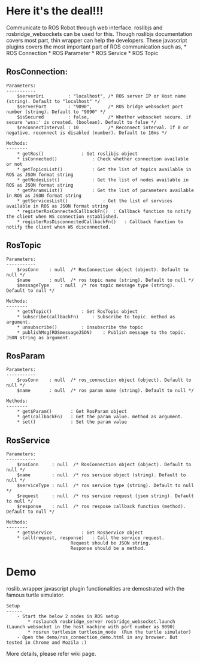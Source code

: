 Here it's the deal!!!
=====================

Communicate to ROS Robot through web interface. roslibjs and rosbridge_websockets can be used for this. Though roslibjs documentation covers most part, thin wrapper can help the developers. These javascript plugins covers the most important part of ROS communication such as,
	* ROS Connection
	* ROS Parameter
	* ROS Service
	* ROS Topic

RosConnection:
--------------

	Parameters:
	-----------
        $serverUri         : "localhost", /* ROS server IP or Host name (string). Default to "localhost" */
        $serverPort        : "9090",      /* ROS bridge websocket port number (string). Default to "9090" */
        $isSecured         : false,       /* Whether websocket secure. if secure 'wss:' is created. (boolean). Default to false */
        $reconnectInterval : 10           /* Reconnect interval. If 0 or negative, reconnect is disabled (number). Default to 10ms */

    Methods:
    --------
    	* getRos() 				: Get roslibjs object
    	* isConnected() 			: Check whether connection available or not
    	* getTopicsList() 			: Get the list of topics available in ROS as JSON format string
    	* getNodesList() 			: Get the list of nodes available in ROS as JSON format string
    	* getParamsList() 			: Get the list of parameters available in ROS as JSON format string
    	* getServicesList() 			: Get the list of services available in ROS as JSON format string
    	* registerRosConnectedCallbackFn() 	: Callback function to notify the client when WS connection established.
    	* registerRosDisconnectedCallbackFn()	: Callback function to notify the client when WS disconnected.

RosTopic
--------

	Parameters:
	-----------
		$rosConn  	: null  /* RosConnection object (object). Default to null */
		$name   	: null  /* ros topic name (string). Default to null */
		$messageType 	: null  /* ros topic message type (string). Default to null */

	Methods:
	--------
		* get$Topic() 			: Get RosTopic object
		* subscribe(callbackFn) 	: Subscribe to topic. method as argument.
		* unsubscribe() 		: Unsubscribe the topic
		* publishMsg(ROSmessageJSON)	: Publish message to the topic. JSON string as argument.

RosParam
--------

	Parameters:
	-----------
		$rosConn  	: null  /* ros_connection object (object). Default to null */
		$name   	: null  /* ros param name (string). Default to null */

	Methods:
	--------
		* get$Param() 		: Get RosParam object
		* get(callbackFn)	: Get the param value. method as argument.
		* set()				: Set the param value

RosService
-----------

	Parameters:
	-----------
		$rosConn     : null  /* RosConnection object (object). Default to null */
		$name        : null  /* ros service object (string). Default to null */
		$serviceType : null  /* ros service type (string). Default to null */
		$request     : null  /* ros service request (json string). Default to null */
		$response    : null  /* ros respose callback function (method). Default to null */

	Methods:
	--------
		* get$Service 			: Get RosService object
		* call(request, response) 	: Call the service request. 
						  	Request should be JSON string. 
							Response should be a method.

Demo
====

roslib_wrapper javascript plugin functionalities are demostrated with the famous turtle simulator.  

	Setup
	------
		- Start the below 2 nodes in ROS setup
			* roslaunch rosbridge_server rosbridge_websocket.launch (Launch websocket in the host machine with port number as 9090)
			* rosrun turtlesim turtlesim_node  (Run the turtle simulator)
		- Open the demo/ros_connection_demo.html in any browser. But tested in Chrome and Mozila :)

More details, please refer wiki page.
